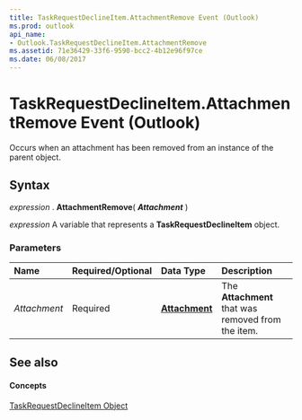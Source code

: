 ```yaml
---
title: TaskRequestDeclineItem.AttachmentRemove Event (Outlook)
ms.prod: outlook
api_name:
- Outlook.TaskRequestDeclineItem.AttachmentRemove
ms.assetid: 71e36429-33f6-9590-bcc2-4b12e96f97ce
ms.date: 06/08/2017
---
```



# TaskRequestDeclineItem.AttachmentRemove Event (Outlook)

Occurs when an attachment has been removed from an instance of the parent object.


## Syntax

 _expression_ . **AttachmentRemove**( **_Attachment_** )

 _expression_ A variable that represents a **TaskRequestDeclineItem** object.


### Parameters



|**Name**|**Required/Optional**|**Data Type**|**Description**|
|:-----|:-----|:-----|:-----|
| _Attachment_|Required| **[Attachment](Outlook.Attachment.md)**|The  **Attachment** that was removed from the item.|

## See also


#### Concepts


[TaskRequestDeclineItem Object](Outlook.TaskRequestDeclineItem.md)

